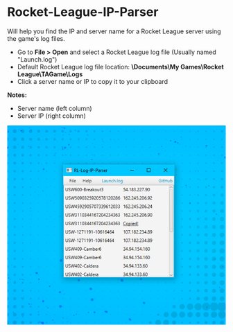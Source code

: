 # Rocket-League-IP-Parser
 Will help you find the IP and server name for a Rocket League server using the game's log files.
 
 * Go to **File > Open** and select a Rocket League log file (Usually named "Launch.log")
 * Default Rocket League log file location: **\Documents\My Games\Rocket League\TAGame\Logs**
 * Click a server name or IP to copy it to your clipboard

**Notes:**
* Server name (left column)
* Server IP (right column)
 
 
![](repoimages/parser.png)
